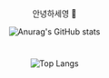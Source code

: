 <div align="center">
안녕하세영 👋

![Anurag's GitHub stats](https://github-readme-stats.vercel.app/api?username=byungsang&show_icons=true&theme=radical)

#

![Top Langs](https://github-readme-stats.vercel.app/api/top-langs/?username=byungsang&layout=compact&theme=radical)


<!--
**jojojojocho/jojojojocho** is a ✨ _special_ ✨ repository because its `README.md` (this file) appears on your GitHub profile.

Here are some ideas to get you started:

- 🔭 I’m currently working on ...
- 🌱 I’m currently learning ...
- 👯 I’m looking to collaborate on ...
- 🤔 I’m looking for help with ...
- 💬 Ask me about ...
- 📫 How to reach me: ...
- 😄 Pronouns: ...
- ⚡ Fun fact: ...
-->
</div>
